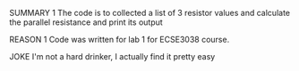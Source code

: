 SUMMARY 1
The code is to collected a list of 3 resistor values and calculate the parallel resistance and print its output 

REASON 1
Code was written for lab 1 for ECSE3038 course. 

JOKE
I'm not a hard drinker, I actually find it pretty easy